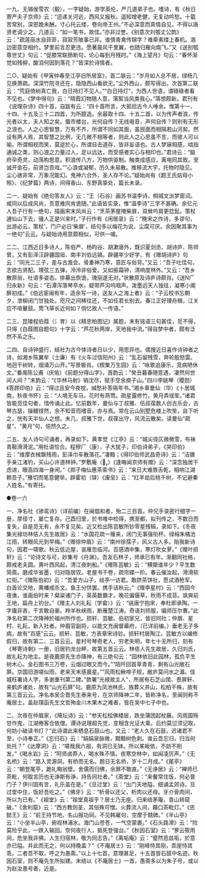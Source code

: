 <!-- { "loadSidebar": true } -->
一九、无锡侯雪农（毅），一字疑始，游学英伦，严几道弟子也。嗜诗，有《秋日寄严夫子京师》云：“迢递关河远，西风又报秋。遥知增老健，无复动吟愁。十载苦常别，深恩娩未酬。寸心托云缕，卷向帝王州。”不必深意而真情自见，不得以唐贤老调少之。几道云：“如一笔书，故佳。”亦非过誉。《别意次刘瓠丈公韵》云：“疏莲丽水自菲菲，寂寂芳陂事已非。谁倩青禽传锦字？难牵素缕上春机。酒边密意空相约，梦里前言忍更违。愿著晨风干里翼，也随归雁向南飞。”又《送别瓠尊世丈》句云：“促膝常联肠断句，论心每到月残时。”《海上望月》句云：“春怀渐觉如残柳，酸泪何因到落花？”皆深於诗情者。

二○、疑始有《甲寅仲春至江亭旧所居室》，首二联云：“岁月如人总不居，绿杨几见换萧疏。深深竹院寻还在，隐隐西山看欲无。”尘外西山，颇写得出。次首第二联云：“荒庭倚树真亡我，白日持灯不见人。”“白日持灯”，为西人世语，谓碌碌者看不见也。《梦中得句》云：“晴霞幻物随人意，落絮当风类我心。”落想颇新。君刊有《说理杂诗》四十首，自跋有云：“四十首所言，大抵拾古今人唾余。惟第十一、十四、十五及三十二四首，为所臆造。余最取十四、十五二首，以为传声者浪，传光者以太，夫人知之矣。蜃市楼台，光何自传？无线电音，声何自传？则别有无形之浪也。人之心思智慧，万有不齐，所谓不同如其面，虽觊面而相隔若山河矣。然设有两人焉，其智慧之比例，无几微不相等者，则此人之心思虽不言，而彼人可以喻。所谓相视而笑，莫逆於心，所谓目击道存，皆非妄语也。古人梦寐相感，啮指通诚之类，则心浪之力量过人，足以远达，而受感者实心与相印也。”君诗云：“脑府孕奇灵，动荡构思意。积浪传八方，万物供驱制。触类成感应，离电同其致。至诚开金石，前贤岂吾戏。”“心浪或凝郁，历久未易散。推移流大宇，托物时隐见。尘心骇非常，万象况能幻。鬼神六合外，圣人存不论。”疑始尚有《题王氏姑母小照》、《纪梦篇》两诗，间得香山、东野真挚处，篇长未录。

二一、疑始有《绝句答友人》云：“王（石谷）画苏书温李诗，桐城文派梦窗词。咸同以后成风尚，吾意难同肯诡随。”此语皆实录，惟“温李诗”三字不甚确。余忆元人吾子行有一绝句，描画宋末风尚云：“烹茶茅屋掩柴扉，双耸吟肩更捻髭。策杖逋仙山下去，骚人正是兴来时。”子行作有《闲居录》云：“晚宋之作诗，多谬句，出游必云，策杖’，门户必日‘柴扉’，结句多以梅花为说，尘腐可厌。余因聚其事为一绝句”云云。与疑始诗用意颇相似，可供一噱。

二二、江西近日多诗人，陈伯严、杨昀谷、胡漱唐外，既识夏剑丞、胡诗庐、陈师曾，又有彭泽汪辟疆国垣、南丰刘伯远镐。辟疆年少好学，有《赠胡诗庐》句云：“同光二三子，差与古澹会。骨重神乃寒，意匠与俗背。”又云：“吾子吐佳句，志欲古贤配。理弦三五弹，泠泠非俗爱。又如振霜钟，清响度林外。”又云：“吾乡散原翁，吐语多姿态。排募出恢诡，瑰丽遂无对。”状散原及诗庐诗颇肖。《送厂归永新》句云：“石潭泻落琴亭水，疑带芦沟呜咽声。泼墨远天人独往，凝寒小阁醉初成。”《伯远宦闽有年，造余写一诗，送友人之海上者》云：“子云校书忘朝夕，泄柳闭门甘独处。咫尺之间稀往还，不如任君长别去。春江正好理舟楫，江关应不喧鼙鼓。莺飞草长近何如？倘忆故人一传语。”

二三、昆陵程伯葭（氵育）以《精忠柏图记》属题，末有铭语三句甚佳，觅不得，只得《白葭图自题句》十字云：“芦花秋两岸，天地我中流。”得自梦中者，颇有泛然不系之乐。

二四、自诗钟盛行，结社为古今体诗者日以少，用思异也。偶搜近日喜作诗钟者之诗，如湘乡陈翼牟（士廉）有《火车过信阳州》云：“乱石留残雪，奔轮殷怒雷。地迥干树转，烟涌万山开。”写景极肖。《楔集万生园》云：“咏歌追康乐，竞病陋休文。”番禺陈公甫（庆佑）《前题分得山字》，首韵云：“癸丑暮春随意遇，凄然何世间人间？”末韵云：“《华林马射》销沈尽，赋手空余庾子山。”四川李姚琴（稷勋）《答顾印伯》云：“得过且安今夜枕，缄愁补答隔年书。”湘乡章曼仙（华）《卜居城南，秋夜书怀》云：“人境无车马，花时有燕莺。疏星露修竹，黄月弄瑶笙。”诸君皆能觅佳句者，惜传诵止此。忆前数年，曼仙与丁叔雅、伍叔葆数人创古乐会，古琴古瑟，操鳗铿然，余不知音而嗜音，亦与焉。常在云山别墅危楼上吹笙，自下听之，恍有天半仙人之想。未几，叔雅下世，叔葆出守，风流云散矣。读曼仙“疏星”、“黄月”句，悒然久之。

二五、友人诗句可诵者，再录如下。黄孝觉《江亭》云：“城尖径仄微微雪，布袜青鞍滑滑泥。”用杜语恰合。程穆厂（康），子大犹子，印伯诗弟子，《哭印伯》云：“维摩衣械飘残雨，彭泽巾车散落花。”凄黯；《得印伯师武昌奇诗》云：“洁膳手亲江渚钓，买山心许道林钟。”罗敷庵（）《逢晦闻京师有赠》云：“深念独居干虑进，眼高四海一身闲。”《郑子梅仙惠茶索书》云：“来日大难唇舌乾，相响江湖赖吾子。”雅切而笔意健举。辟霍初（铎）《废垒》云：“红羊劫后桃干树，不记避秦人姓名。”有寄托。

●卷一六

一、净名社《骖鸾诗》（详前编）在闽倡和者，殆二三百首。仲兄手录密行细字一册，厚径寸，屡亡复存。己酉归里，於书堆中检得，携至都，拟刊传之，不数日而复失，自是觅无有，永不复见矣。近又检出陈芸敏所钞零星残稿，录如下。《冬夜集光禄坊林佶人先生故居》云：“水国花疏一雁来，闭门无事强衔杯。绿榕朱橘沧江雨，转眼风光到早梅。”《赠徐仲眉》云：“南州徐孺子，风义古人多。贻我新诗句，因君一啸歌。秋云低近屋，哀雁忽临河。百感酒中集，寒灯吹女萝。”《赠叶损轩》云：“论诗文与可，妙集号《丹渊》。吾友石林子，师承已有年。渐翻同社格，颇戒老夫圆。黄叶西风起，清江夜刺船。”《赠陈芸敏》云：“横槊谁年少？平生数简斋。磨成华省墨，归对隐居钗。老屋书干卷，疏帘蝶一阶。春云催汝起，滑滑软红街。”《赠陈伯初》云：“吾爱方山子，岐亭一访君。敢跻茶饼社，愿试酒枪军。白首论交地，黄幡戒杀文。鱼王分供罢。携手话秋云。”《赠李星村》云：“西园今夜谯，谁画伯时来？粲粢诸门子，英英数霸才。晚花偏偃草，秋雨不成苔。飒爽前王地，扁舟上钓台。”《赠主人刘礼耘（学畲）》云：“祧唐宁抱宋，奉杜即承陶。一字庸非吝，干言敢自豪。羚羊秋峡雨，断雁楚江涛。奇语刘师服，偏师压尔曹。”此净名社第二次降神於福州所作也。损轩、芸敏、伯初家兄，皆旧同社；仲眉、星村、礼耘，新入社者。仲眉官副将，以能文充闽督幕府，（已详前编。）垂老无子多病，故有“百感”云云。损轩、芸敏，方表章宋诗钞。损轩村居陶江，芸敏方以编修假归，故有第二、三首云云。星村号琴奇老人，穷老失明，年七十无所归，刻有《琴寄诗剩》一册，旧居钓龙台畔，故第五首云云。林佶人先生故居，久归刘氏，故礼耘为地主。是夜鹿原先生亦降神，有三绝句云：“园林依旧此园林，孤负平生树木心。金石图书三万卷，云烟过眼又而今。”“陌阡回首草青青，剩有山光敞石屏。京国旧游嗟似雨，老来天末感晨星。”“风雨松楸啼子规，敝庐莫问水之湄。佳城枉署诗人字，多谢重刊第二碑。”款署“光禄故主人”，所居有石芝山馆、景屏轩、来鹤庐诸处，故有“山光石屏”句。鹿原为凤池林氏，族葬义井山，松柏干株，故有第三首云云。净名本吴企晋先生泰来号，在京师降神二年，皆称净名，至闽则称不庵居士。盖赵璞函先生文哲殉金川木果木之难者，皆在吴中七子中也。

二、次夜在仲眉家，《降坛诗》云：“参天松桧佛楼层，跌坐蒲团起杖藤。风雨国殇甘作鬼，江湖倦客合依僧。谭诗说理超先觉，变相含光证大乘。后约莫愆须记取，何妨小破读书灯？”此诗谓此来栖息石鼓山也。又云：“老人久在石鼓，迟诸君不至，小诗奉正。”《忘归石》云：“娟娟泉脉微，黯黯树色剥。谁云吾忘归，归当何处托？”《达摩洞》云：“嗟哉我六祖，有洞已无钵。所以某皈依，不妨不削发。”《喝水岩》云：“阿师卤莽人，喝水殊不情。夜寒空林中，如闻凌厉声。”《无名桥》云：“路入灵源洞，有桥而无名。题日无名桥，岁十二月成。”《尾亭》云：“朝登尾亭，跪礼晦翁壁。舍儒而归佛，余罪不敢直。”《无诤居》云：“禅师已茶毗，何取言历也无诤斯有诤，持告同社者。”《斋堂》云：“来餐常住饭，何必普门子？伊川固有言，礼乐盖在是。”《旦过堂》云：“出门天地隘，细诵孟郊诗。旦过堂中住，饭好吾吃之。”《佛牙》云：“析骨以还父，析肉以还母。牙介骨肉间，所以为已有。”《祖堂》云：“祖堂真祖乎？居士乃无座。归来结茅庵，青山转窥破。”《舍利窟》云：“西方教则圣，其俗殊可憎。火葬流人间，藉口茶毗灯。”《忠懿王》云：“前王持节地，名山报功祠。不见韩雇句，空摩于兢碑。”《半山亭》云：“小坐半山亭，俯视林浦水。海门山苍苍，一气空蒙裹。”《石头路滑》云：“险莫险乎此，一跌入输回。奈何夜行人，抵死登强台。”《秋因石室》云：“萝云筱雨间，危坐我非佛。人生归宿林，敬为同志告。”《离垢庵》云：“蹙然恶兹垢，於意亦已隘。并此而无之，何以持晚盖？”《不庵居士》云：“刚峰恃其刚，乖崖恃其乖。二者吾不取，呼之为愚斋。”以上十七首，意理甚足，十五首皆石鼓中名迹。秋因石室，则不庵先生所拟建。末结以《不庵居士》一首，愚斋多以为朱子号，或以为赵汝愚号者，近是。

